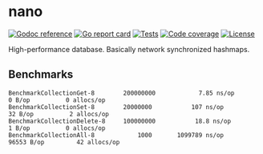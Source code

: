 # nano

[![Godoc reference][godoc-image]][godoc-url]
[![Go report card][goreportcard-image]][goreportcard-url]
[![Tests][travis-image]][travis-url]
[![Code coverage][codecov-image]][codecov-url]
[![License][license-image]][license-url]

High-performance database. Basically network synchronized hashmaps.

## Benchmarks

```
BenchmarkCollectionGet-8      	200000000	         7.85 ns/op	       0 B/op	       0 allocs/op
BenchmarkCollectionSet-8      	20000000	       107 ns/op	      32 B/op	       2 allocs/op
BenchmarkCollectionDelete-8   	100000000	        18.8 ns/op	       1 B/op	       0 allocs/op
BenchmarkCollectionAll-8      	    1000	   1099789 ns/op	   96553 B/op	      42 allocs/op
```

[godoc-image]: https://godoc.org/github.com/aerogo/nano?status.svg
[godoc-url]: https://godoc.org/github.com/aerogo/nano
[goreportcard-image]: https://goreportcard.com/badge/github.com/aerogo/nano
[goreportcard-url]: https://goreportcard.com/report/github.com/aerogo/nano
[travis-image]: https://travis-ci.org/aerogo/nano.svg?branch=master
[travis-url]: https://travis-ci.org/aerogo/nano
[codecov-image]: https://codecov.io/gh/aerogo/nano/branch/master/graph/badge.svg
[codecov-url]: https://codecov.io/gh/aerogo/nano
[license-image]: https://img.shields.io/badge/license-MIT-blue.svg
[license-url]: https://github.com/aerogo/nano/blob/master/LICENSE